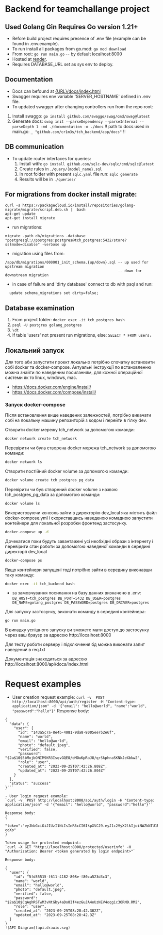 # Backend for teamchallange project

## Used Golang Gin Requires Go version 1.21+
- Before build project requires presence of .env file (example can be found in .env.example).
- To run install all packages from go.mod:
`go mod download`
- From root:
  `go run main.go` -- by default localhost:8000
- Hosted at [render](https://hello-backend-7125.onrender.com/).
- Requires DATABASE_URL set as sys env to deploy.

## Documentation
- Docs can befound at [{URL}/docs/index.html](https://hello-backend-7125.onrender.com/swagger/index.html)
- Swagger requires env variable 'SERVER_HOSTNAME' defined in .env file.
- To updated swagger after changing controllers run from the repo root:
1. Install swaggo:
  `go install github.com/swaggo/swag/cmd/swag@latest`
2. Generate docs:
  `swag init --parseDependency --parseInternal --parseDepth 1 -md ./documentation -o ./docs`
!! path to docs used in main.go: `_ "github.com/cr1m3s/tch_backend/app/docs"` !!

## DB communication
- To update router interfaces for queries:
  1. Install with:
    `go install github.com/sqlc-dev/sqlc/cmd/sqlc@latest`
  2. Create rules in  `./query/{model_name}.sql` 
  3. In root folder with present `sqlc.yaml` file run: 
    `sqlc generate`
  4. Results will be in `./queries/`

## For migrations from docker install migrate:
```
curl -s https://packagecloud.io/install/repositories/golang-migrate/migrate/script.deb.sh |  bash
apt-get update
apt-get install migrate
```
- run migrations:
```
migrate -path db/migrations -database "postgresql://postgres:postgres@tch_postgres:5432/store?sslmode=disable" -verbose up
```
- migration using files from:
```
/app/db/migrations/000001_init_schema.{up/down}.sql -- up used for upstream migration
                                                    -- down for downstream migration
```
- in case of failure and 'dirty database' connect to db with psql and run:
```
  update schema_migrations set dirty=false;
```

## Database examination

1. From project folder:
    `docker exec -it tch_postgres bash`
2. `psql -U postgres golang_postgres`
3. `\dt`
4.  If table 'users' not present run migrations, else:
    `SELECT * FROM users;`

## Локальний запуск

Для того аби запустити проект локально потрібно спочатку встановити собі docker та docker-compose. Актуальні інструкції по встановленню можна знайти по наведеним посиланням, для кожної операційної системи як то linux, windows, mac.

- https://docs.docker.com/engine/install/
- https://docs.docker.com/compose/install/

### Запуск docker-compose

Після встановлення вище наведених залежностей, потрібно викачати собі на локальну машину репозиторій з кодом і перейти в гілку dev.

Cтворити docker мережу tch_network за допомогою команди:

```bash
docker network create tch_network
```

Перевірити чи була створена docker мережа tch_network за допомогою команди:

```bash
docker network ls
```

Створити постійний docker volume за допомогою команди:

```bash
docker volume create tch_postgres_pg_data
```

Перевірити чи був створений docker volume з назвою tch_postgres_pg_data за допомогою команди:

```bash
docker volume ls
```

Використовуючи консоль зайти в директорію dev_local яка містить файл docker-compose.yml і скориставшись наведеною комадною запустити контейнери для локальної розробки фронтенд застосунку.

```bash
docker-compose up -d
```

Дочекатися поки будуть завантажені усі необхідні образи з інтернету і перевірити стан роботи за допомогою наведеної команди в середині директорії dev_local

```bash
docker-compose ps
```

Якщо контейнери запущені тоді потрібно зайти в середину виконавши таку команду:

```bash
docker exec -it tch_backend bash
```

- за замовчування посилання на базу данних визначено в .env:
`
DB_HOST=tch_postgres
DB_PORT=5432
DB_USER=postgres
DB_NAME=golang_postgres
DB_PASSWORD=postgres
DB_DRIVER=postgres
`

Для запуску застосунку, виконати команду в середині контейнера:

```bash
go run main.go
```

В випадку успішного запуску ви зможете мати доступ до застосунку через ваш браузр за адресою http://localhost:8000

Для тесту роботи серверу і підключення бд можна виконати запит наведений в req.txt

Документація знаходиться за адресою http://localhost:8000/api/docs/index.html

# Request examples
- User creation request example:
`curl -v  POST http://localhost:8000/api/auth/register -H "Content-type: application/json" -d '{"email": "hello@world", "name":"world", "password":"hello"}'`
Response body:
```
{
  "data": {
    "user": {
      "id": "143a5c7a-8e4b-4081-9da8-8005ee7b2e6f",
      "name": "world",
      "email": "hello@world",
      "photo": "default.jpeg",
      "verified": false,
      "password": "$2a$10$5bMojbONIM9KR3IsqvGQEO/eMOuKpRaJ8/qrSkphnaSKNkJeXbkw2",
      "role": "user",
      "created_at": "2023-09-25T07:42:26.808Z",
      "updated_at": "2023-09-25T07:42:26.804Z"
    }
  },
  "status": "success"
}```

- User login request example:
`curl -v  POST http://localhost:8000/api/auth/login -H "Content-type: application/json" -d '{"email": "hello@world", "password":"hello"}'`

Response body:
{
  "token":"eyJhbGciOiJIUzI1NiIsInR5cCI6IkpXVCJ9.eyJ1c2VyX2lkIjoiNWZkNTU1MTUtZjYxMS00MTgyLTgwOGUtZjgwY2E1MjNkM2MzIiwidXNlcm5hbWUiOiJ3b3JsZCIsImV4cCI6MTY5NTcxNjk0MCwiaWF0IjoxNjk1NjMwNTQwfQ.JEJkT1vQs_WWFZ_fAPe2i1ScZavD0LgQOGzVJH-coXo"
}

Token usage for protected endpoint:
`curl -X GET "http://localhost:8000/protected/userinfo" -H "Authorization: Bearer <token generated by login endpoint>"`

Response body:

{
  "user": {
    "id": "5fd55515-f611-4182-808e-f80ca523d3c3",
    "name": "world",
    "email": "hello@world",
    "photo": "default.jpeg",
    "verified": false,
    "password": "$2a$10$CqAghRSTwM3vNtGby4aDoOIf4ezGuJA4oUzNEV4oqgic3ORN9.RM2",
    "role": "user",
    "created_at": "2023-09-25T08:28:42.302Z",
    "updated_at": "2023-09-25T08:28:42.3Z"
  }
}
![API Diagram](api.drawio.svg)